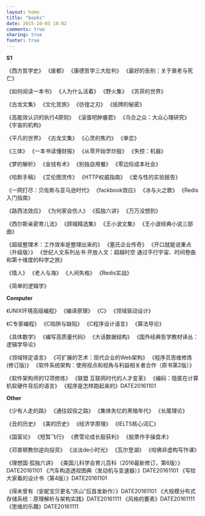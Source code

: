 ```yaml
---
layout: home
title: "books"
date: 2015-10-05 18:02
comments: true
sharing: true
footer: true
---
```



**S1**

《西方哲学史》
《废都》
《康德哲学三大批判》
《最好的告别：关于衰老与死亡》

《如何阅读一本书》
《人为什么活着》
《野火集》
《苏菲的世界》

《古龙文集》
《文化苦旅》
《彷徨之刃》
《纸牌的秘密》

《高能效认识的执行4原则》
《滚蛋吧肿瘤君》
《乌合之众：大众心理研究》
《宇宙的机构》

《平凡的世界》
《古龙文集》
《心灵的焦灼》
《单恋》

《三体》
《一本书读懂财报》
《从零开始学炒股》
《失控：机器》

《梦的解析》
《金钱有术》
《别独自用餐》
《零边际成本社会》

《哈默手稿》
《艾伦图灵传》
《HTTP权威指南》
《爱与性的实验报告》

《一网打尽：贝佐斯与亚马逊时代》
《fackbook效应》
《冰与火之歌》
《Redis入门指南》

《路西法效应》
《为何家会伤人》
《孤独六讲》
《万万没想到》

《西尔斯亲密育儿法》
《顾城精选集》
《王小波文集》
《王小波经典小说三部曲》

《超级整理术：工作效率是整理出来的》
《塞氏企业传奇》
《开口就能说重点（升级版）》
《世纪人文系列丛书·开放人文：超越时空 通过平行宇宙、时间卷曲和第十维度的科学之旅》

《情人》
《老人与海》
《人间失格》
《Redis实战》

《简单的逻辑学》


**Computer**


《UNIX环境高级编程》
《编译原理》
《C》
《领域驱动设计》

《C专家编程》
《C陷阱与缺陷》
《C程序设计语言》
《算法导论》

《具体数学》
《编写高质量代码》
《大话数据结构》
《国外经典哲学教材译丛：逻辑学导论》

《领域特定语言》
《可扩展的艺术：现代企业的Web架构》
《程序员思维修炼(修订版)》
《软件系统架构：使用视点和视角与利益相关者合作（原书第2版）》

《软件架构师的12项修炼》
《联盟 互联网时代的人才变革》
《编码：隐匿在计算机软硬件背后的语言》
《程序是怎样跑起来的》DATE20161101

**Other**

《少有人走的路》
《通往奴役之路》
《集体失忆的黑暗年代》
《长尾理论》

《丑的历史》
《美的历史》
《经济学原理》
《IELTS核心词汇》

《国富论》
《短暂飞行》
《费雪论成长股获利》
《股票作手操盘术》

《邓普顿教你逆向投资》
《淡淡de小时光》
《瓦尔登湖》
《哈佛非虚构写作课》

《理想国·孤独六讲》
《美国儿科学会育儿百科（2016最新修订，第6版）》DATE20161101
《汽车构造透视图典（发动机与变速器）》DATE20161101
《写给大家看的设计书（第4版）》DATE20161101

《得未曾有（安妮宝贝更名“庆山”后首发新作）》DATE20161101
《大规模分布式存储系统：原理解析与架构实践》DATE20161111
《风格的要素》DATE20161111
《思维的乐趣》DATE20161111
